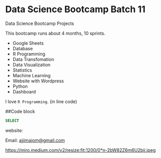 # Data Science Bootcamp Batch 11
Data Science Bootcamp Projects

This bootcamp runs about 4 months, 10 sprints.

- Google Sheets
- Database
- R Programming
- Data Transfomation
- Data Visualization
- Statistics
- Machine Learning
- Website with Wordpress
- Python
- Dashboard

I love `R Programming`. (in line code)

##Code block
```sql
SELECT
```

website:

Email: ajjimajom@gmail.com

https://miro.medium.com/v2/resize:fit:1200/0*n-2bW82Z6m6U2bij.jpeg

